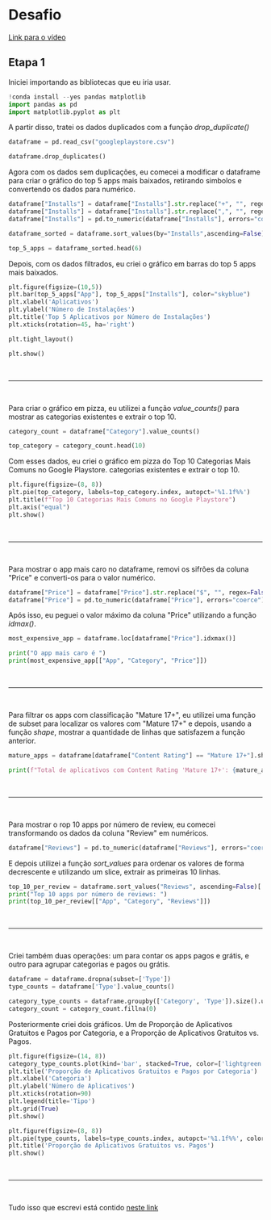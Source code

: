 # Desafio 
[Link para o vídeo](https://compasso-my.sharepoint.com/:v:/r/personal/vitor_borges_pb_compasso_com_br/Documents/vitor.borges-sprint02.mkv?csf=1&web=1&e=Zepd9z&nav=eyJyZWZlcnJhbEluZm8iOnsicmVmZXJyYWxBcHAiOiJTdHJlYW1XZWJBcHAiLCJyZWZlcnJhbFZpZXciOiJTaGFyZURpYWxvZy1MaW5rIiwicmVmZXJyYWxBcHBQbGF0Zm9ybSI6IldlYiIsInJlZmVycmFsTW9kZSI6InZpZXcifX0%3D)

## Etapa 1
Iniciei importando as bibliotecas que eu iria usar.

```python
!conda install --yes pandas matplotlib
import pandas as pd
import matplotlib.pyplot as plt
```

A partir disso, tratei os dados duplicados com a função *drop_duplicate()*
```python
dataframe = pd.read_csv("googleplaystore.csv")

dataframe.drop_duplicates()
```

Agora com os dados sem duplicações, eu comecei a modificar o dataframe para criar o gráfico do top 5 apps mais baixados, retirando simbolos e convertendo os dados para numérico.
```python
dataframe["Installs"] = dataframe["Installs"].str.replace("+", "", regex=False)
dataframe["Installs"] = dataframe["Installs"].str.replace(",", "", regex=False)
dataframe["Installs"] = pd.to_numeric(dataframe["Installs"], errors="coerce")

dataframe_sorted = dataframe.sort_values(by="Installs",ascending=False)

top_5_apps = dataframe_sorted.head(6)
```

Depois, com os dados filtrados, eu criei o gráfico em barras do top 5 apps mais baixados.
```python
plt.figure(figsize=(10,5))
plt.bar(top_5_apps["App"], top_5_apps["Installs"], color="skyblue")
plt.xlabel('Aplicativos')
plt.ylabel('Número de Instalações')
plt.title('Top 5 Aplicativos por Número de Instalações')
plt.xticks(rotation=45, ha='right')

plt.tight_layout()

plt.show()
```

<br>
<hr>
<br>

Para criar o gráfico em pizza, eu utilizei a função *value_counts()* para mostrar as categorias existentes e extrair o top 10.
```python
category_count = dataframe["Category"].value_counts()

top_category = category_count.head(10)
```

Com esses dados, eu criei o gráfico em pizza do Top 10 Categorias Mais Comuns no Google Playstore.
categorias existentes e extrair o top 10.
```python
plt.figure(figsize=(8, 8))
plt.pie(top_category, labels=top_category.index, autopct='%1.1f%%')
plt.title(f"Top 10 Categorias Mais Comuns no Google Playstore")
plt.axis("equal")
plt.show()
```

<br>
<hr>
<br>

Para mostrar o app mais caro no dataframe, removi os sifrões da coluna "Price" e converti-os para o valor numérico.
```python
dataframe["Price"] = dataframe["Price"].str.replace("$", "", regex=False)
dataframe["Price"] = pd.to_numeric(dataframe["Price"], errors="coerce")
```
 Após isso, eu peguei o valor máximo da coluna "Price" utilizando a função *idmax()*.
```python
most_expensive_app = dataframe.loc[dataframe["Price"].idxmax()]

print("O app mais caro é ")
print(most_expensive_app[["App", "Category", "Price"]])
```

<br>
<hr>
<br>

Para filtrar os apps com classificação "Mature 17+", eu utilizei uma função de subset para localizar os valores com "Mature 17+" e depois, usando a função *shape*, mostrar a quantidade de linhas que satisfazem a função anterior.
```python
mature_apps = dataframe[dataframe["Content Rating"] == "Mature 17+"].shape[0]

print(f"Total de aplicativos com Content Rating 'Mature 17+': {mature_apps}")
```

<br>
<hr>
<br>

Para mostrar o rop 10 apps por número de review, eu comecei transformando os dados da coluna "Review" em numéricos.
```python
dataframe["Reviews"] = pd.to_numeric(dataframe["Reviews"], errors="coerce")
```

E depois utilizei a função *sort_values* para ordenar os valores de forma decrescente e utilizando um slice, extrair as primeiras 10 linhas.
```python
top_10_per_review = dataframe.sort_values("Reviews", ascending=False)[:10]
print("Top 10 apps por número de reviews: ")
print(top_10_per_review[["App", "Category", "Reviews"]])
```

<br>
<hr>
<br>

Criei também duas operações: um para contar os apps pagos e grátis, e outro para agrupar categorias e pagos ou grátis.
 ```python
dataframe = dataframe.dropna(subset=['Type'])
type_counts = dataframe['Type'].value_counts()

category_type_counts = dataframe.groupby(['Category', 'Type']).size().unstack(fill_value=0)
category_count = category_count.fillna(0)
```

Posteriormente criei dois gráficos. Um de Proporção de Aplicativos Gratuitos e Pagos por Categoria, e a Proporção de Aplicativos Gratuitos vs. Pagos.
 ```python
plt.figure(figsize=(14, 8))
category_type_counts.plot(kind='bar', stacked=True, color=['lightgreen', 'lightcoral'], figsize=(14, 8))
plt.title('Proporção de Aplicativos Gratuitos e Pagos por Categoria')
plt.xlabel('Categoria')
plt.ylabel('Número de Aplicativos')
plt.xticks(rotation=90)
plt.legend(title='Tipo')
plt.grid(True)
plt.show()
```
 ```python
plt.figure(figsize=(8, 8))
plt.pie(type_counts, labels=type_counts.index, autopct='%1.1f%%', colors=['lightgreen', 'lightcoral'], startangle=90)
plt.title('Proporção de Aplicativos Gratuitos vs. Pagos')
plt.show()
```

<br>
<hr>
<br>

Tudo isso que escrevi está contido [neste link](./desafio.ipynb)
